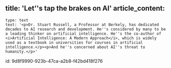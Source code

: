 title: 'Let''s tap the brakes on AI'
article_content:
  -
    type: text
    text: '<p>Dr. Stuart Russell, a Professor at Berkely, has dedicated decades to AI research and development. He''s considered by many to be a leading thinker on artificial intelligence. He''s the co-author of <i>Artificial Intelligence: A Modern Approach</i>, which is widely used as a textbook in universities for courses in artificial intelligence.</p><p>And he''s concerned about AI''s threat to humanity.</p>'
id: 9d8f9990-923b-47ca-a2b8-f42bd418f276
